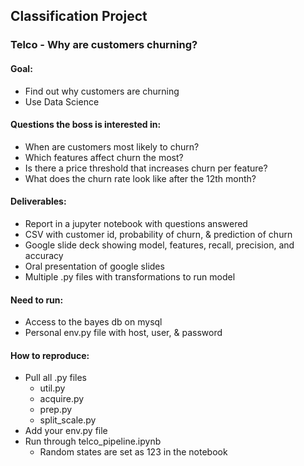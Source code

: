 ## Classification Project
### Telco - Why are customers churning?

#### Goal:
- Find out why customers are churning
- Use Data Science 

#### Questions the boss is interested in:
- When are customers most likely to churn? 
- Which features affect churn the most?
- Is there a price threshold that increases churn per feature?
- What does the churn rate look like after the 12th month?

#### Deliverables: 
- Report in a jupyter notebook with questions answered
- CSV with customer id, probability of churn, & prediction of churn
- Google slide deck showing model, features, recall, precision, and accuracy
- Oral presentation of google slides
- Multiple .py files with transformations to run model

#### Need to run: 
- Access to the bayes db on mysql
- Personal env.py file with host, user, & password

#### How to reproduce:
- Pull all .py files
    - util.py
    - acquire.py
    - prep.py
    - split_scale.py
- Add your env.py file
- Run through telco_pipeline.ipynb
    - Random states are set as 123 in the notebook





